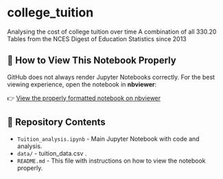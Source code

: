# college_tuition
Analysing the cost of college tuition over time
A combination of all 330.20 Tables from the NCES Digest of Education Statistics since 2013


## 📌 How to View This Notebook Properly

GitHub does not always render Jupyter Notebooks correctly. For the best viewing experience, open the notebook in **nbviewer**:

👉 [View the properly formatted notebook on nbviewer](https://nbviewer.jupyter.org/github/Ranjanirr/college_tuition/blob/main/Tuition_Analysis.ipynb)

## 📂 Repository Contents

- `Tuition_analysis.ipynb` - Main Jupyter Notebook with code and analysis.
- `data/` - tuition_data.csv .
- `README.md` - This file with instructions on how to view the notebook properly.


